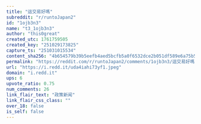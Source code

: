 ```yaml
---
title: "這交易好嗎"
subreddit: "r/runtoJapan2"
id: "1ojb3n3"
name: "t3_1ojb3n3"
author: "this0great"
created_utc: 1761759505
created_key: "251029173825"
capture_ts: "251031015534"
content_sha256: "4b654579b39b5eefb4aed5bcfb5a0f6532dce2b051df589e6a75b5c859f733da"
permalink: "https://reddit.com/r/runtoJapan2/comments/1ojb3n3/這交易好嗎/"
url: "https://i.redd.it/uda4iahi73yf1.jpeg"
domain: "i.redd.it"
ups: 6
upvote_ratio: 0.75
num_comments: 26
link_flair_text: "政策新闻"
link_flair_css_class: ""
over_18: false
is_self: false
---
```


